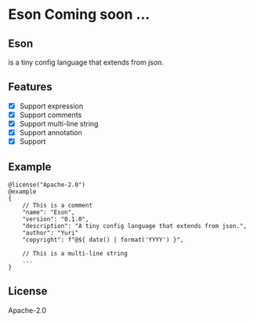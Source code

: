 # Eson Coming soon ...

## Eson

is a tiny config language that extends from json.

## Features

- [x] Support expression
- [x] Support comments
- [x] Support multi-line string
- [x] Support annotation
- [x] Support

## Example

```eson
@license("Apache-2.0")
@example
{
    // This is a comment
    "name": "Eson",
    "version": "0.1.0",
    "description": "A tiny config language that extends from json.",
    "author": "Yuri"
    "copyright": f"@${ date() | format('YYYY') }",

    // This is a multi-line string
    ...
}
```

## License

Apache-2.0
